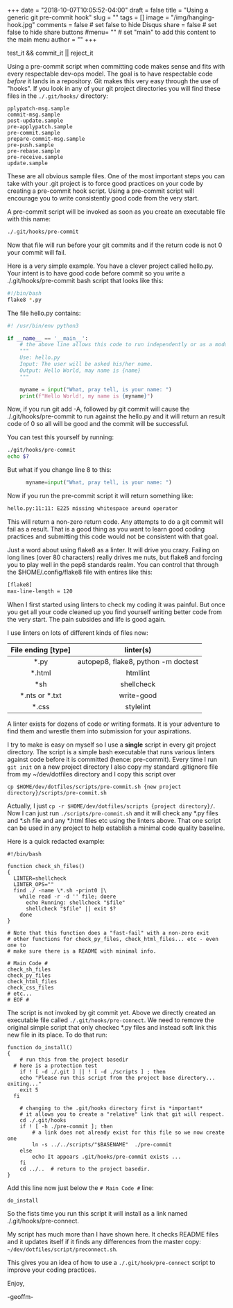 +++
date = "2018-10-07T10:05:52-04:00"
draft = false
title = "Using a generic git pre-commit hook"
slug = ""
tags = []
image = "/img/hanging-hook.jpg"
comments = false	# set false to hide Disqus
share = false	# set false to hide share buttons
#menu= ""		# set "main" to add this content to the main menu
author = ""
+++

test_it && commit_it || reject_it

Using a pre-commit script when committing code makes sense and fits with every respectable dev-ops model.
The goal is to have respectable code *before* it lands in a repository. Git makes this very easy through the use
of "hooks". If you look in any of your git project directories you will find these files in the `./.git/hooks/` directory:

<!--more-->

```
pplypatch-msg.sample
commit-msg.sample
post-update.sample
pre-applypatch.sample
pre-commit.sample
prepare-commit-msg.sample
pre-push.sample
pre-rebase.sample
pre-receive.sample
update.sample
```

These are all obvious sample files. One of the most important steps you can take with your .git project is to force
good practices on your code by creating a pre-commit hook script. Using a pre-commit script will encourage
you to write consistently good code from the very start. 

A pre-commit script will be invoked as soon as you create an executable file with this name:

```bash
./.git/hooks/pre-commit
```

Now that file will run before your git commits and if the return code is not 0 your commit will fail.

Here is a very simple example. You have a clever project called hello.py. Your intent is to have good code before
commit so you write a ./.git/hooks/pre-commit bash script that looks like this:

```bash
#!/bin/bash
flake8 *.py
``` 

The file hello.py contains:

```python
#! /usr/bin/env python3

if __name__ == '__main__':
    # the above line allows this code to run independently or as a module
    """
    Use: hello.py
    Input: The user will be asked his/her name.
    Output: Hello World, may name is {name}
    """

    myname = input("What, pray tell, is your name: ")
    print(f"Hello World!, my name is {myname}")
```

Now, if you run git add -A, followed by git commit will cause the ./.git/hooks/pre-commit to run against the hello.py
and it will return an result code of 0 so all will be good and the commit will be successful.

You can test this yourself by running:

```bash
./git/hooks/pre-commit
echo $?
```

But what if you change line 8 to this:

```python
      myname=input("What, pray tell, is your name: ")
```

Now if you run the pre-commit script it will return something like:

```bash
hello.py:11:11: E225 missing whitespace around operator
```

This will return a non-zero return code. Any attempts to do a git commit will fail as a result. That is a good thing
as you want to learn good coding practices and submitting this code would not be consistent with that goal.

Just a word about using flake8 as a linter. It will drive you crazy. Failing on long lines (over 80 characters)
really drives me nuts, but flake8 and forcing you to play well in the pep8 standards realm. You can control that 
through the $HOME/.config/flake8 file with entires like this:

```bash
[flake8]
max-line-length = 120
```
When I first started using linters to check my coding it was painful. But once you get all your code cleaned up
you find yourself writing better code from the very start. The pain subsides and life is good again.

I use linters on lots of different kinds of files now:

| File ending [type] | linter(s) |
|:------------------:|:------:|
| \*.py              | autopep8, flake8, python -m doctest |
| \*.html            | htmllint |
| \*sh               | shellcheck |
| \*.nts or \*.txt   | write-good |
| \*.css             | stylelint  |

A linter exists for dozens of code or writing formats. It is your adventure to find them and wrestle them into submission for your aspirations.

I try to make is easy on myself so I use a **single** script in every git project directory. The script is a simple bash executable that runs various linters against code before it is committed (hence: pre-commit). Every time I run `git init` on a new project directory I also
copy my standard .gitignore file from my ~/dev/dotfiles directory and I copy this script over

```
cp $HOME/dev/dotfiles/scripts/pre-commit.sh {new project directory}/scripts/pre-commit.sh
```


Actually, I just `cp -r $HOME/dev/dotfiles/scripts {project directory}/`. Now I can
just run `./scripts/pre-commit.sh` and it will check any *.py files and *.sh file and any 
\*.html files etc using the linters above. That one script can be used in any project to
help establish a minimal code quality baseline.

Here is a quick redacted example:

```
#!/bin/bash

function check_sh_files()
{
  LINTER=shellcheck
  LINTER_OPS=""
  find ./ -name \*.sh -print0 |\
    while read -r -d '' file; doere 
      echo Running: shellcheck "$file"
      shellcheck "$file" || exit $?
    done
}

# Note that this function does a "fast-fail" with a non-zero exit
# other functions for check_py_files, check_html_files... etc - even one to
# make sure there is a README with minimal info.

# Main Code #
check_sh_files
check_py_files
check_html_files
check_css_files
# etc...
# EOF #
```

The script is not invoked by git commit yet. Above we directly created an executable file called `./.git/hooks/pre-connect`.
We need to remove the original simple script that only checkec \*.py files and instead soft link this new file in its place.
To do that run:

```
function do_install()
{
	# run this from the project basedir 
  # here is a protection test
	if ! [ -d ./.git ] || ! [ -d ./scripts ] ; then
    echo "Please run this script from the project base directory... exiting..."
    exit 5
  fi

	# changing to the .git/hooks directory first is *important*
	# it allows you to create a "relative" link that git will respect.
	cd ./.git/hooks
	if ! [ -h ./pre-commit ]; then
		# a link does not already exist for this file so we now create one
		ln -s ../../scripts/"$BASENAME"  ./pre-commit
	else
		echo It appears .git/hooks/pre-commit exists ...
	fi
	cd ../..  # return to the project basedir.
}
```

Add this line now just below the `# Main Code #` line:

```
do_install
```

So the fists time you run this script it will install as a link named ./.git/hooks/pre-connect.

My script has much more than I have shown here. It checks README files and it updates itself
if it finds any differences from the master copy:  `~/dev/dotfiles/script/preconnect.sh`.

 
This gives you an idea of how to use a `./.git/hook/pre-connect` script to improve your coding practices.

Enjoy,

-geoffm-

